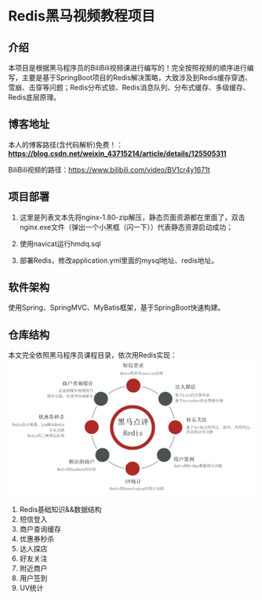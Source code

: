 # Redis黑马视频教程项目

## 介绍
本项目是根据黑马程序员的BiliBili视频课进行编写的！完全按照视频的顺序进行编写，主要是基于SpringBoot项目的Redis解决策略，大致涉及到Redis缓存穿透、雪崩、击穿等问题；Redis分布式锁、Redis消息队列、分布式缓存、多级缓存、Redis底层原理。

## 博客地址
本人的博客路径(含代码解析)免费！： **https://blog.csdn.net/weixin_43715214/article/details/125505311** 

BiliBili视频的路径：https://www.bilibili.com/video/BV1cr4y1671t

## 项目部署
1. 这里是列表文本先将nginx-1.80-zip解压，静态页面资源都在里面了，双击nginx.exe文件（弹出一个小黑框（闪一下））代表静态资源启动成功；

2. 使用navicat运行hmdq.sql

3. 部署Redis，修改application.yml里面的mysql地址、redis地址。

## 软件架构
使用Spring、SpringMVC、MyBatis框架，基于SpringBoot快速构建。

## 仓库结构
本文完全依照黑马程序员课程目录，依次用Redis实现：
![黑马程序员课程目录](images/image.png)
1. Redis基础知识&&数据结构
1. 短信登入
1. 商户查询缓存
1. 优惠券秒杀
1. 达人探店
1. 好友关注
1. 附近商户
1. 用户签到
1. UV统计


